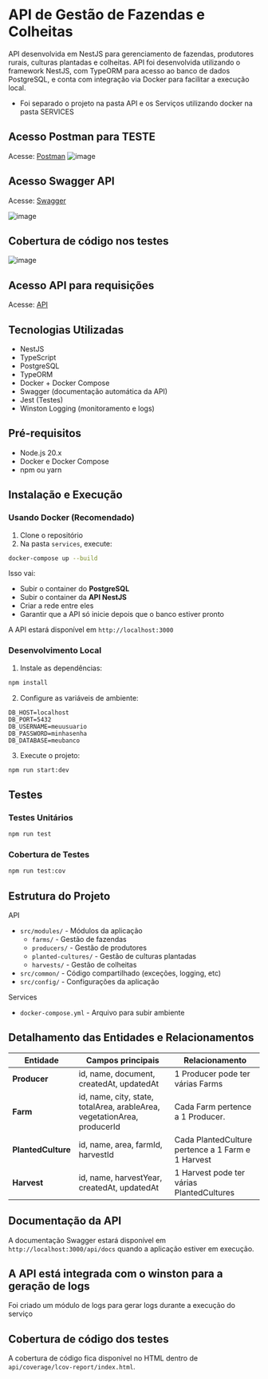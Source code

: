 # API de Gestão de Fazendas e Colheitas

API desenvolvida em NestJS para gerenciamento de fazendas, produtores rurais, culturas plantadas e colheitas. API foi desenvolvida utilizando o framework NestJS, com TypeORM para acesso ao banco de dados PostgreSQL, e conta com integração via Docker para facilitar a execução local.

 - Foi separado o projeto na pasta API e os Serviços utilizando docker na pasta SERVICES

## Acesso Postman para TESTE
Acesse:  [Postman](https://grey-escape-971397.postman.co/workspace/Team-Workspace~b8703f26-0ee8-4892-80be-f72267a54d2a/collection/5402127-125bafd5-316c-44e6-837c-f5ed78a27203?action=share&source=copy-link&creator=5402127)
![image](https://images-vending.sfo3.digitaloceanspaces.com/products/fa69fc96-f7c2-4094-8066-905b60b7a36e.png)

## Acesso Swagger API
Acesse: [Swagger](http://64.23.241.175:3007/api/docs)

![image](https://images-vending.sfo3.digitaloceanspaces.com/products/b142907c-4b58-48fa-97b7-cb1b9a2a759e.png)


## Cobertura de código nos testes
![image](https://images-vending.sfo3.digitaloceanspaces.com/products/d1cc076c-dbf4-492c-b6c8-467e5efa8b2e.png)

## Acesso API para requisições
Acesse: [API](http://64.23.241.175:3007/)



## Tecnologias Utilizadas

- NestJS
- TypeScript
- PostgreSQL
- TypeORM
- Docker + Docker Compose
- Swagger (documentação automática da API)
- Jest (Testes)
- Winston Logging (monitoramento e logs)


## Pré-requisitos

- Node.js 20.x
- Docker e Docker Compose
- npm ou yarn

## Instalação e Execução

### Usando Docker (Recomendado)

1. Clone o repositório
2. Na pasta `services`, execute:
```bash
docker-compose up --build
```

Isso vai:

- Subir o container do **PostgreSQL**
- Subir o container da **API NestJS**
- Criar a rede entre eles
- Garantir que a API só inicie depois que o banco estiver pronto


A API estará disponível em `http://localhost:3000`

### Desenvolvimento Local

1. Instale as dependências:
```bash
npm install
```

2. Configure as variáveis de ambiente:
```env
DB_HOST=localhost
DB_PORT=5432
DB_USERNAME=meuusuario
DB_PASSWORD=minhasenha
DB_DATABASE=meubanco
```

3. Execute o projeto:
```bash
npm run start:dev
```

## Testes

### Testes Unitários
```bash
npm run test
```

### Cobertura de Testes
```bash
npm run test:cov
```


## Estrutura do Projeto
API
- `src/modules/` - Módulos da aplicação
  - `farms/` - Gestão de fazendas
  - `producers/` - Gestão de produtores
  - `planted-cultures/` - Gestão de culturas plantadas
  - `harvests/` - Gestão de colheitas
- `src/common/` - Código compartilhado (exceções, logging, etc)
- `src/config/` - Configurações da aplicação

Services
- `docker-compose.yml` - Arquivo para subir ambiente




## Detalhamento das Entidades e Relacionamentos


| Entidade            | Campos principais                                                         | Relacionamento |
| ---                 | ---                                                                       | --- |
| **Producer**        | id, name, document, createdAt, updatedAt                                  | 1 Producer pode ter várias Farms |
| **Farm**            | id, name, city, state, totalArea, arableArea, vegetationArea, producerId  | Cada Farm pertence a 1 Producer. |
| **PlantedCulture**  | id, name, area, farmId, harvestId                                         | Cada PlantedCulture pertence a 1 Farm e 1 Harvest |
| **Harvest**         | id, name, harvestYear, createdAt, updatedAt                               | 1 Harvest pode ter várias PlantedCultures |




## Documentação da API

A documentação Swagger estará disponível em `http://localhost:3000/api/docs` quando a aplicação estiver em execução. 

## A API está integrada com o winston para a geração de logs

Foi criado um módulo de logs para gerar logs durante a execução do serviço


## Cobertura de código dos testes

A cobertura de código fica disponível no HTML dentro de `api/coverage/lcov-report/index.html`. 
